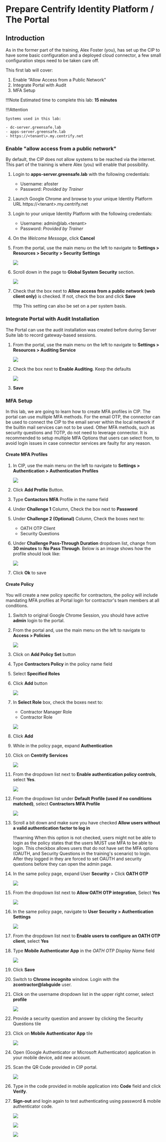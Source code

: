 # Prepare Centrify Identity Platform / The Portal

## Introduction


As in the former part of the training, Alex Foster (you), has set up the CIP to have some basic configuration and a deployed cloud connector, a few small configuration steps need to be taken care off.

This first lab will cover:

1. Enable “Allow Access from a Public Network”
2. Integrate Portal with Audit
3. MFA Setup

!!!Note
    Estimated time to complete this lab: **15 minutes**

!!!Attention

    Systems used in this lab:

    - dc-server.greensafe.lab
    - apps-server.greensafe.lab
    - https://<tenant\>.my.centrify.net


### Enable "allow access from a public network"

By default, the CIP does not allow systems to be reached via the internet. This part of the training is where Alex (you) will enable that possibility.

1. Login to **apps-server.greensafe.lab** with the following credentials:

    - Username: afoster
    - Password: *Provided by Trainer*
    
2. Launch Google Chrome and browse to your unique Identity Platform URL https://<tenant\>.my.centrify.net

2. Login to your unique Identity Platform with the following credentials:

    - Username: admin@lab.<tenant\>
    - Password: *Provided by Trainer*

3. On the *Welcome Message*, click **Cancel**

1. From the portal, use the main menu on the left to navigate to **Settings > Resources > Security > Security Settings**

    ![](images/lab-018.png)

2. Scroll down in the page to **Global System Security** section.

    ![](images/lab-019.png)

3. Check that the box next to **Allow access from a public network (web client only)** is checked. If not, check the box and click **Save**

    !!!tip
        This setting can also be set on a per system basis. 

### Integrate Portal with Audit Installation

The Portal can use the audit installation was created before during Server Suite lab to record gateway-based sessions.

1. From the portal, use the main menu on the left to navigate to **Settings > Resources > Auditing Service**

    ![](images/lab-020.png)

2. Check the box next to **Enable Auditing**. Keep the defaults

    ![](images/lab-021.png)

3. **Save**

### MFA Setup

In this lab, we are going to learn how to create MFA profiles in CIP. The portal can use multiple MFA methods. For the email OTP, the connector can be used to connect the CIP to the email server within the local network if the builtin mail services can not to be used. Other MFA methods, such as security questions and TOTP, do not need to leverage connector. It is recommended to setup multiple MFA Options that users can select from, to avoid login issues in case connector services are faulty for any reason.

#### Create MFA Profiles

1. In CIP, use the main menu on the left to navigate to **Settings > Authentication > Authentication Profiles**

    ![](images/lab-022.png)

2. Click **Add Profile** Button.

3. Type **Contactors MFA** Profile in the name field

4. Under **Challenge 1** Column, Check the box next to **Password**

5. Under **Challenge 2 (Optional)** Column, Check the boxes next to:

    - OATH OTP Client
    - Security Questions

6. Under **Challenge Pass-Through Duration** dropdown list, change from **30 minutes** to **No Pass Through**. Below is an image shows how the profile should look like:

    ![](images/lab-023.png)

7. Click **Ok** to save

<!-- #### Configure MFA Setting for contractor user

1. Launch google chrome in incognito mode and navigate to your unique CIP URL **https://<tenant\>.my.centrify.net**

2. Login to CIP using the following:

    Username: **zcontractor@labguide-####**
    Password: **provided by trainer**

    ![](images/lab-024.png)

3. Click on the username dropdown list in the upper right corner, select **Profile**

    ![](images/lab-025.png)

4. Click on **Security questions** button

    ![](images/lab-026.png)

5. Type a security question and answer of your own choice

    ![](images/lab-027.png)

6. **Save** and **sign out** from contractor user portal session.

7. Test the login again using *zcontractor* user, you should now be asked to enter the security question answer.

    ![](images/lab-028.png)

    !!!Note
        Keep the incognito chrome session running, we will use it later, and switch to the other opened chrome session.
-->
#### Create Policy

You will create a new policy specific for contractors, the policy will include mandating MFA profiles at Portal login for contractor's team members at all conditions.

01. Switch to original Google Chrome Session, you should have active **admin** login to the portal.

02. From the portal and, use the main menu on the left to navigate to **Access > Policies**

    ![](images/lab-029.png)

03. Click on **Add Policy Set** button

04. Type **Contractors Policy** in the policy name field

05. Select **Specified Roles**

06. Click **Add** button

    ![](images/lab-030.png)

07. In **Select Role** box, check the boxes next to:

    - Contractor Manager Role
    - Contractor Role

    ![](images/lab-031.png)

08. Click **Add**

09. While in the policy page, expand **Authentication**

10. Click on **Centrify Services**

    ![](images/lab-032.png)

11. From the dropdown list next to **Enable authentication policy controls**, select **Yes**.

    ![](images/lab-033.png)

12. From the dropdown list under **Default Profile (used if no conditions matched)**, select **Contractors MFA Profile**

    ![](images/lab-034.png)

13. Scroll a bit down and make sure you have checked **Allow users without a valid authentication factor to log in**

    !!!warning
        When this option is not checked, users might not be able to login as the policy states that the users MUST use MFA to be able to login. This checkbox allows users that do not have set the MFA options (OAUTH, and Security Questions in the training's scenario) to login. After they logged in they are forced to set OAUTH and security questions before they can open the admin page.

13. In the same policy page, expand User **Security** > Click **OATH OTP**

    ![](images/lab-035.png)

14. From the dropdown list next to **Allow OATH OTP integration**, Select **Yes**

    ![](images/lab-036.png)

15. In the same policy page, navigate to **User Security > Authentication Settings**

    ![](images/lab-037.png)

16. From the dropdown list next to **Enable users to configure an OATH OTP client**, select **Yes**

17. Type **Mobile Authenticator App** in the *OATH OTP Display Name* field

    ![](images/lab-038.png)

18. Click **Save**

19. Switch to **Chrome incognito** window. Login with the **zcontractor@labguide** user.

20. Click on the username dropdown list in the upper right corner, select **profile**

    ![](images/lab-025.png)

21. Provide a security question and answer by clicking the Security Questions tile

21. Click on **Mobile Authenticator App** tile

    ![](images/lab-040.png)

22. Open (Google Authenticator or Microsoft Authenticator) application in your mobile device, add new account.

23. Scan the QR Code provided in CIP portal.

    ![](images/lab-041.png)

24. Type in the code provided in mobile application into **Code** field and click **Verify**.

25. **Sign-out** and login again to test authenticating using password & mobile authenticator code.

    ![](images/lab-042.png)

    ![](images/lab-043.png)

    ![](images/lab-044.png)